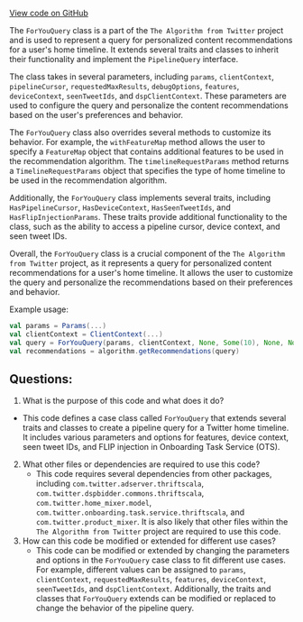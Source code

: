[View code on GitHub](https://github.com/misbahsy/the-algorithm/home-mixer/server/src/main/scala/com/twitter/home_mixer/product/for_you/model/ForYouQuery.scala)

The `ForYouQuery` class is a part of the `The Algorithm from Twitter` project and is used to represent a query for personalized content recommendations for a user's home timeline. It extends several traits and classes to inherit their functionality and implement the `PipelineQuery` interface. 

The class takes in several parameters, including `params`, `clientContext`, `pipelineCursor`, `requestedMaxResults`, `debugOptions`, `features`, `deviceContext`, `seenTweetIds`, and `dspClientContext`. These parameters are used to configure the query and personalize the content recommendations based on the user's preferences and behavior. 

The `ForYouQuery` class also overrides several methods to customize its behavior. For example, the `withFeatureMap` method allows the user to specify a `FeatureMap` object that contains additional features to be used in the recommendation algorithm. The `timelineRequestParams` method returns a `TimelineRequestParams` object that specifies the type of home timeline to be used in the recommendation algorithm. 

Additionally, the `ForYouQuery` class implements several traits, including `HasPipelineCursor`, `HasDeviceContext`, `HasSeenTweetIds`, and `HasFlipInjectionParams`. These traits provide additional functionality to the class, such as the ability to access a pipeline cursor, device context, and seen tweet IDs. 

Overall, the `ForYouQuery` class is a crucial component of the `The Algorithm from Twitter` project, as it represents a query for personalized content recommendations for a user's home timeline. It allows the user to customize the query and personalize the recommendations based on their preferences and behavior. 

Example usage:

```scala
val params = Params(...)
val clientContext = ClientContext(...)
val query = ForYouQuery(params, clientContext, None, Some(10), None, None, None, None, None)
val recommendations = algorithm.getRecommendations(query)
```
## Questions: 
 1. What is the purpose of this code and what does it do?
   - This code defines a case class called `ForYouQuery` that extends several traits and classes to create a pipeline query for a Twitter home timeline. It includes various parameters and options for features, device context, seen tweet IDs, and FLIP injection in Onboarding Task Service (OTS).
2. What other files or dependencies are required to use this code?
   - This code requires several dependencies from other packages, including `com.twitter.adserver.thriftscala`, `com.twitter.dspbidder.commons.thriftscala`, `com.twitter.home_mixer.model`, `com.twitter.onboarding.task.service.thriftscala`, and `com.twitter.product_mixer`. It is also likely that other files within the `The Algorithm from Twitter` project are required to use this code.
3. How can this code be modified or extended for different use cases?
   - This code can be modified or extended by changing the parameters and options in the `ForYouQuery` case class to fit different use cases. For example, different values can be assigned to `params`, `clientContext`, `requestedMaxResults`, `features`, `deviceContext`, `seenTweetIds`, and `dspClientContext`. Additionally, the traits and classes that `ForYouQuery` extends can be modified or replaced to change the behavior of the pipeline query.